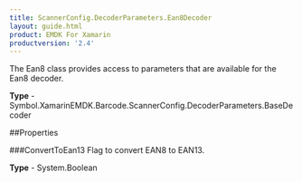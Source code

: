 ```yaml
---
title: ScannerConfig.DecoderParameters.Ean8Decoder
layout: guide.html 
product: EMDK For Xamarin 
productversion: '2.4' 
---
```

The Ean8 class provides access to parameters that are available for the Ean8 decoder.

**Type** - Symbol.XamarinEMDK.Barcode.ScannerConfig.DecoderParameters.BaseDecoder

##Properties

###ConvertToEan13
Flag to convert EAN8 to EAN13.

**Type** - System.Boolean


